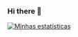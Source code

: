 ### Hi there 👋

<!--
**RubensRafael/RubensRafael** is a ✨ _special_ ✨ repository because its `README.md` (this file) appears on your GitHub profile.

Here are some ideas to get you started:

- 🔭 I’m currently working on ...
- 🌱 I’m currently learning ...
- 👯 I’m looking to collaborate on ...
- 🤔 I’m looking for help with ...
- 💬 Ask me about ...
- 📫 How to reach me: ...
- 😄 Pronouns: ...
- ⚡ Fun fact: ...
-->

[![Minhas estatísticas](https://github-readme-stats.vercel.app/api?username=RubensRafael&hide=stars,issues,contribs&show_icons=true)](https://github.com/anuraghazra/github-readme-stats)
